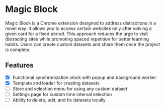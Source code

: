# Magic Block

Magic Block is a Chrome extension designed to address distractions in a novel way. It allows you to access certain websites only after solving a given card for a fixed period. This approach reduces the urge to visit distracting sites while promoting spaced repetition for better learning habits. Users can create custom datasets and share them once the project is complete.

## Features

- [x] Functional synchronization clock with popup and background worker
- [x] Template and loader for creating datasets
- [ ] Store and selection menu for using any custom dataset
- [ ] Settings page for custom time interval selection
- [ ] Ability to delete, edit, and fix datasets locally